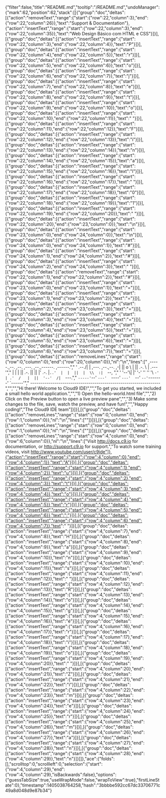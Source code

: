 {"filter":false,"title":"README.md","tooltip":"/README.md","undoManager":{"mark":62,"position":62,"stack":[[{"group":"doc","deltas":[{"action":"removeText","range":{"start":{"row":22,"column":3},"end":{"row":22,"column":26}},"text":"Support & Documentation"},{"action":"insertText","range":{"start":{"row":22,"column":3},"end":{"row":22,"column":35}},"text":"Web Design Básico com HTML e CSS"}]}],[{"group":"doc","deltas":[{"action":"insertText","range":{"start":{"row":22,"column":3},"end":{"row":22,"column":4}},"text":"P"}]}],[{"group":"doc","deltas":[{"action":"insertText","range":{"start":{"row":22,"column":4},"end":{"row":22,"column":5}},"text":"r"}]}],[{"group":"doc","deltas":[{"action":"insertText","range":{"start":{"row":22,"column":5},"end":{"row":22,"column":6}},"text":"o"}]}],[{"group":"doc","deltas":[{"action":"insertText","range":{"start":{"row":22,"column":6},"end":{"row":22,"column":7}},"text":"j"}]}],[{"group":"doc","deltas":[{"action":"insertText","range":{"start":{"row":22,"column":7},"end":{"row":22,"column":8}},"text":"e"}]}],[{"group":"doc","deltas":[{"action":"insertText","range":{"start":{"row":22,"column":8},"end":{"row":22,"column":9}},"text":"t"}]}],[{"group":"doc","deltas":[{"action":"insertText","range":{"start":{"row":22,"column":9},"end":{"row":22,"column":10}},"text":"o"}]}],[{"group":"doc","deltas":[{"action":"insertText","range":{"start":{"row":22,"column":10},"end":{"row":22,"column":11}},"text":" "}]}],[{"group":"doc","deltas":[{"action":"insertText","range":{"start":{"row":22,"column":11},"end":{"row":22,"column":12}},"text":"F"}]}],[{"group":"doc","deltas":[{"action":"insertText","range":{"start":{"row":22,"column":12},"end":{"row":22,"column":13}},"text":"i"}]}],[{"group":"doc","deltas":[{"action":"insertText","range":{"start":{"row":22,"column":13},"end":{"row":22,"column":14}},"text":"n"}]}],[{"group":"doc","deltas":[{"action":"insertText","range":{"start":{"row":22,"column":14},"end":{"row":22,"column":15}},"text":"a"}]}],[{"group":"doc","deltas":[{"action":"insertText","range":{"start":{"row":22,"column":15},"end":{"row":22,"column":16}},"text":"l"}]}],[{"group":"doc","deltas":[{"action":"insertText","range":{"start":{"row":22,"column":16},"end":{"row":22,"column":17}},"text":" "}]}],[{"group":"doc","deltas":[{"action":"insertText","range":{"start":{"row":22,"column":17},"end":{"row":22,"column":18}},"text":"0"}]}],[{"group":"doc","deltas":[{"action":"insertText","range":{"start":{"row":22,"column":18},"end":{"row":22,"column":19}},"text":"1"}]}],[{"group":"doc","deltas":[{"action":"insertText","range":{"start":{"row":22,"column":19},"end":{"row":22,"column":20}},"text":" "}]}],[{"group":"doc","deltas":[{"action":"insertText","range":{"start":{"row":22,"column":20},"end":{"row":23,"column":0}},"text":"\n"}]}],[{"group":"doc","deltas":[{"action":"insertText","range":{"start":{"row":23,"column":0},"end":{"row":24,"column":0}},"text":"\n"}]}],[{"group":"doc","deltas":[{"action":"insertText","range":{"start":{"row":24,"column":0},"end":{"row":24,"column":1}},"text":"#"}]}],[{"group":"doc","deltas":[{"action":"insertText","range":{"start":{"row":24,"column":1},"end":{"row":24,"column":2}},"text":"#"}]}],[{"group":"doc","deltas":[{"action":"insertText","range":{"start":{"row":24,"column":2},"end":{"row":24,"column":3}},"text":" "}]}],[{"group":"doc","deltas":[{"action":"removeText","range":{"start":{"row":22,"column":1},"end":{"row":22,"column":2}},"text":"#"}]}],[{"group":"doc","deltas":[{"action":"insertText","range":{"start":{"row":23,"column":0},"end":{"row":23,"column":1}},"text":"="}]}],[{"group":"doc","deltas":[{"action":"insertText","range":{"start":{"row":23,"column":1},"end":{"row":23,"column":2}},"text":"="}]}],[{"group":"doc","deltas":[{"action":"insertText","range":{"start":{"row":23,"column":2},"end":{"row":23,"column":3}},"text":"="}]}],[{"group":"doc","deltas":[{"action":"insertText","range":{"start":{"row":23,"column":3},"end":{"row":23,"column":4}},"text":"="}]}],[{"group":"doc","deltas":[{"action":"insertText","range":{"start":{"row":23,"column":4},"end":{"row":23,"column":5}},"text":"="}]}],[{"group":"doc","deltas":[{"action":"insertText","range":{"start":{"row":23,"column":5},"end":{"row":23,"column":6}},"text":"="}]}],[{"group":"doc","deltas":[{"action":"insertText","range":{"start":{"row":23,"column":6},"end":{"row":23,"column":7}},"text":"="}]}],[{"group":"doc","deltas":[{"action":"removeLines","range":{"start":{"row":0,"column":0},"end":{"row":20,"column":0}},"nl":"\n","lines":["    ,-----.,--.                  ,--. ,---.   ,--.,------.  ,------.","    '  .--./|  | ,---. ,--.,--. ,-|  || o   \\  |  ||  .-.  \\ |  .---'","    |  |    |  || .-. ||  ||  |' .-. |`..'  |  |  ||  |  \\  :|  `--, ","    '  '--'\\|  |' '-' ''  ''  '\\ `-' | .'  /   |  ||  '--'  /|  `---.","     `-----'`--' `---'  `----'  `---'  `--'    `--'`-------' `------'","    ----------------------------------------------------------------- ","","","Hi there! Welcome to Cloud9 IDE!","","To get you started, we included a small hello world application.","","1) Open the hello-world.html file","","2) Click on the Preview button to open a live preview pane","","3) Make some changes to the file, save, watch the preview, and have fun!","","Happy coding!","The Cloud9 IDE team"]}]}],[{"group":"doc","deltas":[{"action":"removeLines","range":{"start":{"row":0,"column":0},"end":{"row":1,"column":0}},"nl":"\n","lines":[""]}]}],[{"group":"doc","deltas":[{"action":"removeLines","range":{"start":{"row":0,"column":0},"end":{"row":1,"column":0}},"nl":"\n","lines":[""]}]}],[{"group":"doc","deltas":[{"action":"removeLines","range":{"start":{"row":4,"column":0},"end":{"row":6,"column":0}},"nl":"\n","lines":["Visit http://docs.c9.io for documentation, or http://support.c9.io for support.","To watch some training videos, visit http://www.youtube.com/user/c9ide"]},{"action":"insertText","range":{"start":{"row":4,"column":0},"end":{"row":4,"column":1}},"text":"A"}]}],[{"group":"doc","deltas":[{"action":"insertText","range":{"start":{"row":4,"column":1},"end":{"row":4,"column":2}},"text":"u"}]}],[{"group":"doc","deltas":[{"action":"insertText","range":{"start":{"row":4,"column":2},"end":{"row":4,"column":3}},"text":"t"}]}],[{"group":"doc","deltas":[{"action":"insertText","range":{"start":{"row":4,"column":3},"end":{"row":4,"column":4}},"text":"o"}]}],[{"group":"doc","deltas":[{"action":"insertText","range":{"start":{"row":4,"column":4},"end":{"row":4,"column":5}},"text":"r"}]}],[{"group":"doc","deltas":[{"action":"insertText","range":{"start":{"row":4,"column":5},"end":{"row":4,"column":6}},"text":":"}]}],[{"group":"doc","deltas":[{"action":"insertText","range":{"start":{"row":4,"column":6},"end":{"row":4,"column":7}},"text":" "}]}],[{"group":"doc","deltas":[{"action":"insertText","range":{"start":{"row":4,"column":7},"end":{"row":4,"column":8}},"text":"H"}]}],[{"group":"doc","deltas":[{"action":"insertText","range":{"start":{"row":4,"column":8},"end":{"row":4,"column":9}},"text":"a"}]}],[{"group":"doc","deltas":[{"action":"insertText","range":{"start":{"row":4,"column":9},"end":{"row":4,"column":10}},"text":"n"}]}],[{"group":"doc","deltas":[{"action":"insertText","range":{"start":{"row":4,"column":10},"end":{"row":4,"column":11}},"text":"s"}]}],[{"group":"doc","deltas":[{"action":"insertText","range":{"start":{"row":4,"column":11},"end":{"row":4,"column":12}},"text":" "}]}],[{"group":"doc","deltas":[{"action":"insertText","range":{"start":{"row":4,"column":12},"end":{"row":4,"column":13}},"text":"R"}]}],[{"group":"doc","deltas":[{"action":"insertText","range":{"start":{"row":4,"column":13},"end":{"row":4,"column":14}},"text":"o"}]}],[{"group":"doc","deltas":[{"action":"insertText","range":{"start":{"row":4,"column":14},"end":{"row":4,"column":15}},"text":"g"}]}],[{"group":"doc","deltas":[{"action":"insertText","range":{"start":{"row":4,"column":15},"end":{"row":4,"column":16}},"text":"é"}]}],[{"group":"doc","deltas":[{"action":"insertText","range":{"start":{"row":4,"column":16},"end":{"row":4,"column":17}},"text":"r"}]}],[{"group":"doc","deltas":[{"action":"insertText","range":{"start":{"row":4,"column":17},"end":{"row":4,"column":18}},"text":"i"}]}],[{"group":"doc","deltas":[{"action":"insertText","range":{"start":{"row":4,"column":18},"end":{"row":4,"column":19}},"text":"o"}]}],[{"group":"doc","deltas":[{"action":"insertText","range":{"start":{"row":4,"column":19},"end":{"row":4,"column":20}},"text":" "}]}],[{"group":"doc","deltas":[{"action":"insertText","range":{"start":{"row":4,"column":20},"end":{"row":4,"column":21}},"text":"Z"}]}],[{"group":"doc","deltas":[{"action":"insertText","range":{"start":{"row":4,"column":21},"end":{"row":4,"column":22}},"text":"i"}]}],[{"group":"doc","deltas":[{"action":"insertText","range":{"start":{"row":4,"column":22},"end":{"row":4,"column":23}},"text":"m"}]}],[{"group":"doc","deltas":[{"action":"insertText","range":{"start":{"row":4,"column":23},"end":{"row":4,"column":24}},"text":"e"}]}],[{"group":"doc","deltas":[{"action":"insertText","range":{"start":{"row":4,"column":24},"end":{"row":4,"column":25}},"text":"r"}]}],[{"group":"doc","deltas":[{"action":"insertText","range":{"start":{"row":4,"column":25},"end":{"row":4,"column":26}},"text":"m"}]}],[{"group":"doc","deltas":[{"action":"insertText","range":{"start":{"row":4,"column":26},"end":{"row":4,"column":27}},"text":"a"}]}],[{"group":"doc","deltas":[{"action":"insertText","range":{"start":{"row":4,"column":27},"end":{"row":4,"column":28}},"text":"n"}]}],[{"group":"doc","deltas":[{"action":"insertText","range":{"start":{"row":4,"column":28},"end":{"row":4,"column":29}},"text":"n"}]}]]},"ace":{"folds":[],"scrolltop":0,"scrollleft":0,"selection":{"start":{"row":4,"column":29},"end":{"row":4,"column":29},"isBackwards":false},"options":{"guessTabSize":true,"useWrapMode":false,"wrapToView":true},"firstLineState":0},"timestamp":1405038764258,"hash":"3bbbbe592cc67dc33706771c49a8d048d9e87b34"}